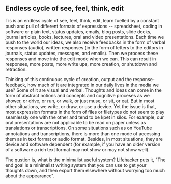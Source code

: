 ## Endless cycle of see, feel, think, edit

Tis is an endless cycle of see, feel, think, edit, learn fuelled by a constant push and pull of different formats of expressions -- spreadsheet, coding in software or plain text, status updates, emails, blog posts, slide decks, journal articles, books, lectures, oral and video presentations. Each time we push to the world our ideas, we also receive feedbacks in the form of verbal responses (audio), written responses (in the form of letters to the editors in journals, status updates, messages, and emails). Then we process these responses and move into the edit mode when we can. This can result in responses, more posts, more write ups, more creation, or shutdown and retraction. 

Thinking of this continuous cycle of creation, output and the response-feedback, how much of it are integrated in our daily lives in the media we use? Some of it are visual and verbal. Thoughts and ideas can come in the form of abstract notions and concepts and cognitive proceses as we shower, or drive, or run, or walk, or just muse, or sit, or eat. But in most other situations, we write, or draw, or use a device. Yet the issue is that, most expression formats in the form of files or filetypes do not seem to play seamlessly one with the other and tend to be kpet in silos. For example, our oral presentations are not applicable to be read on paper unless as translations or transcriptions. On some situations such as on YouTube annotations and transcriptions, there is more than one mode of accessing them as in text format or audio format. Besides, in most situations, they are device and software dependent (for example, if you have an older version of a software a rich text format may not show or may not show well). 

The qustion is, what is the minimalist useful system? [Lifehacker](http://lifehacker.com/5943320/what-is-markdown-and-why-is-it-better-for-my-to-do-lists-and-notes) puts it, "The end goal is a minimalist writing system that you can use to get your thoughts down, and then export them elsewhere without worrying too much about the appearance". 